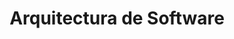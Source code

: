 ---
layout: default
title: Arquitectura de Software
has_children: true
parent: Optimización
grand_parent: Taxonomía
---